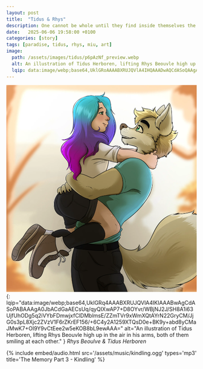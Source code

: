 ```yaml
---
layout: post
title:  "Tidus & Rhys"
description: One cannot be whole until they find inside themselves the part that makes a person.
date:   2025-06-06 19:58:00 +0100
categories: [story]
tags: [paradise, tidus, rhys, miu, art]
image:
  path: /assets/images/tidus/p6pAzNf_preview.webp
  alt: An illustration of Tidus Herboren, lifting Rhys Beouvle high up in the air in his arms, both of them smiling at each other.
  lqip: data:image/webp;base64,UklGRoAAAABXRUJQVlA4IHQAAADwAQCdASoQAAgAAgA0JZgCdADp6hQcyoAA/v4Pw5mwX/RF69fc6vd6rpsL3ajOwA3gLnZxEpp5dPhxjA5zgCHb4lxaMoNw4xjZjia/A64Rm27P1fuHeMKOWE/Yfma9X233yN472CJCWiZ8AJdVqSoRrIAAAA==
---
```

![Tidus & Rhys](/assets/images/tidus/p6pAzNf.webp){: lqip="data:image/webp;base64,UklGRq4AAABXRUJQVlA4IKIAAABwAgCdASoPABAAAgA0JbACdGaAECsUq/qyQIXwAP7+D8OYvr/WBjNJ2J/SH8A1i63UjfUhODg5q2iVYbFDmwjxfClDMblmsE/ZZmTVr9xWmXQtAYrN22GryCM/JjG0s3pL8Xjc2ZVzV1F6rZKrEF156/+6C4y2A1259XTQsD0e+BK9y+abd8yCMaJMwK7+OI9Y9vCtEee2w5eKOB8bL9ewAAA=" alt="An illustration of Tidus Herboren, lifting Rhys Beouvle high up in the air in his arms, both of them smiling at each other." }
_Rhys Beoulve & Tidus Herboren_

{%
  include embed/audio.html
  src='/assets/music/kindling.ogg'
  types='mp3'
  title='The Memory Part 3 - Kindling'
%}
